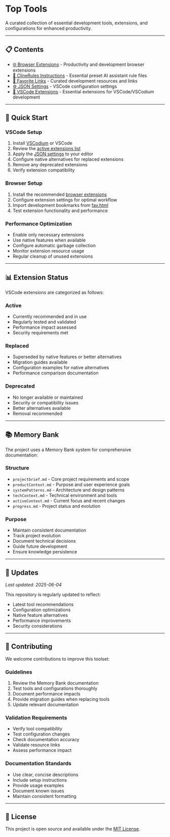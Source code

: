 # Top Tools

A curated collection of essential development tools, extensions, and configurations for enhanced productivity.

---

## 📋 Contents

- [🌐 Browser Extensions](src/browser.md) - Productivity and development browser extensions
- [🤖 ClineRules Instructions](src/clinerules.md) - Essential preset AI assistant rule files
- [🔗 Favorite Links](/src/fav.html) - Curated development resources and links
- [⚙️ JSON Settings](src/settings.json) - VSCode configuration settings
- [🔧 VSCode Extensions](src/vscode.md) - Essential extensions for VSCode/VSCodium development

---

## 🚀 Quick Start

### VSCode Setup

1. Install [VSCodium](https://vscodium.com/) or VSCode
2. Review the [active extensions list](src/vscode.md#active-extensions)
3. Apply the [JSON settings](src/settings.json) to your editor
4. Configure native alternatives for replaced extensions
5. Remove any deprecated extensions
6. Verify extension compatibility

### Browser Setup

1. Install the recommended [browser extensions](src/browser.md)
2. Configure extension settings for optimal workflow
3. Import development bookmarks from [fav.html](/src/fav.html)
4. Test extension functionality and performance

### Performance Optimization

- Enable only necessary extensions
- Use native features when available
- Configure automatic garbage collection
- Monitor extension resource usage
- Regular cleanup of unused extensions

---

## 📊 Extension Status

VSCode extensions are categorized as follows:

### Active

- Currently recommended and in use
- Regularly tested and validated
- Performance impact assessed
- Security requirements met

### Replaced

- Superseded by native features or better alternatives
- Migration guides available
- Configuration examples for native alternatives
- Performance comparison documentation

### Deprecated

- No longer available or maintained
- Security or compatibility issues
- Better alternatives available
- Removal recommended

---

## 📚 Memory Bank

The project uses a Memory Bank system for comprehensive documentation:

### Structure

- `projectbrief.md` - Core project requirements and scope
- `productContext.md` - Purpose and user experience goals
- `systemPatterns.md` - Architecture and design patterns
- `techContext.md` - Technical environment and tools
- `activeContext.md` - Current focus and recent changes
- `progress.md` - Project status and evolution

### Purpose

- Maintain consistent documentation
- Track project evolution
- Document technical decisions
- Guide future development
- Ensure knowledge persistence

---

## 🔄 Updates

_Last updated: 2025-06-04_

This repository is regularly updated to reflect:

- Latest tool recommendations
- Configuration optimizations
- Native feature alternatives
- Performance improvements
- Security considerations

---

## 📝 Contributing

We welcome contributions to improve this toolset:

### Guidelines

1. Review the Memory Bank documentation
2. Test tools and configurations thoroughly
3. Document performance impacts
4. Provide migration guides when replacing tools
5. Update relevant documentation

### Validation Requirements

- Verify tool compatibility
- Test configuration changes
- Check documentation accuracy
- Validate resource links
- Assess performance impact

### Documentation Standards

- Use clear, concise descriptions
- Include setup instructions
- Provide usage examples
- Document known issues
- Maintain consistent formatting

---

## 📄 License

This project is open source and available under the [MIT License](LICENSE).
